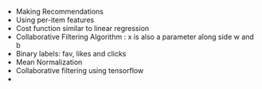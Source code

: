 - Making Recommendations
- Using per-item features
- Cost function similar to linear regression
- Collaborative Filtering Algorithm : x is also a parameter along side w and b
- Binary labels: fav, likes and clicks
- Mean Normalization
- Collaborative filtering using tensorflow
- 